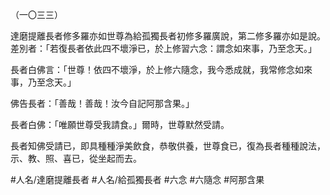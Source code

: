 （一〇三三）

達磨提離長者修多羅亦如世尊為給孤獨長者初修多羅廣說，第二修多羅亦如是說。差別者：「若復長者依此四不壞淨已，於上修習六念：謂念如來事，乃至念天。」

長者白佛言：「世尊！依四不壞淨，於上修六隨念，我今悉成就，我常修念如來事，乃至念天。」

佛告長者：「善哉！善哉！汝今自記阿那含果。」

長者白佛：「唯願世尊受我請食。」爾時，世尊默然受請。

長者知佛受請已，即具種種淨美飲食，恭敬供養，世尊食已，復為長者種種說法，示、教、照、喜已，從坐起而去。

#人名/達磨提離長者
#人名/給孤獨長者
#六念
#六隨念
#阿那含果

